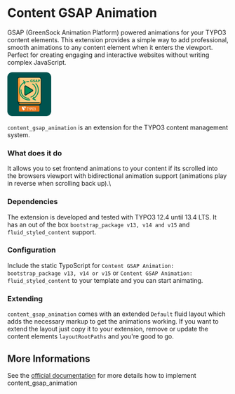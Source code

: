 # Content GSAP Animation

GSAP (GreenSock Animation Platform) powered animations for your TYPO3 content elements. This extension provides a simple way to add professional, smooth animations to any content element when it enters the viewport. Perfect for creating engaging and interactive websites without writing complex JavaScript.

<img src="ext_icon.svg" alt="Content GSAP Animation Icon" width="100" height="100"/>

`content_gsap_animation` is an extension for the TYPO3 content management system.

### What does it do
It allows you to set frontend animations to your content if its scrolled into the browsers viewport with bidirectional animation support (animations play in reverse when scrolling back up).\

### Dependencies
The extension is developed and tested with TYPO3 12.4 until 13.4 LTS. It has an out of the box `bootstrap_package v13, v14 and v15` and `fluid_styled_content` support.

### Configuration
Include the static TypoScript for `Content GSAP Animation: bootstrap_package v13, v14 or v15` or `Content GSAP Animation: fluid_styled_content` to your template and you can start animating.

### Extending
`content_gsap_animation` comes with an extended `Default` fluid layout which adds the necessary markup to get the animations working. If you want to extend the layout just copy it to your extension, remove or update the content elements `layoutRootPaths` and you're good to go.

## More Informations
See the [official documentation](https://docs.typo3.org/p/pixelcoda/content-gsap-animation/main/en-us/) for more details how to implement content_gsap_animation
